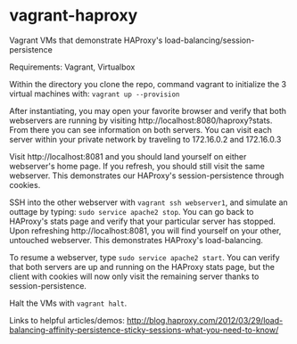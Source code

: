 # vagrant-haproxy
Vagrant VMs that demonstrate HAProxy's load-balancing/session-persistence

Requirements: Vagrant, Virtualbox

Within the directory you clone the repo, command vagrant to initialize the 3 virtual machines with:
```vagrant up --provision```

After instantiating, you may open your favorite browser and verify that both webservers are running by visiting http://localhost:8080/haproxy?stats. From there you can see information on both servers. You can visit each server within your private network by traveling to 172.16.0.2 and 172.16.0.3

Visit http://localhost:8081 and you should land yourself on either webserver's home page. If you refresh, you should still visit the same webserver. This demonstrates our HAProxy's session-persistence through cookies.

SSH into the other webserver with ```vagrant ssh webserver1```, and simulate an outtage by typing:
```sudo service apache2 stop```. You can go back to HAProxy's stats page and verify that your particular server has stopped. Upon refreshing http://localhost:8081, you will find yourself on your other, untouched webserver. This demonstrates HAProxy's load-balancing.

To resume a webserver, type ```sudo service apache2 start```. You can verify that both servers are up and running on the HAProxy stats page, but the client with cookies will now only visit the remaining server thanks to session-persistence.

Halt the VMs with ```vagrant halt```.

Links to helpful articles/demos:
http://blog.haproxy.com/2012/03/29/load-balancing-affinity-persistence-sticky-sessions-what-you-need-to-know/
